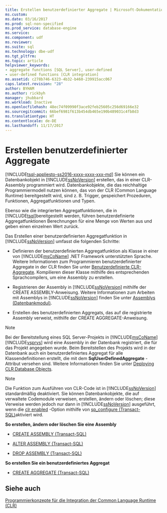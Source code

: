```yaml
---
title: Erstellen benutzerdefinierter Aggregate | Microsoft-Dokumentation
ms.custom: 
ms.date: 03/16/2017
ms.prod: sql-non-specified
ms.prod_service: database-engine
ms.service: 
ms.component: udf
ms.reviewer: 
ms.suite: sql
ms.technology: dbe-udf
ms.tgt_pltfrm: 
ms.topic: article
helpviewer_keywords:
- aggregate functions [SQL Server], user-defined
- user-defined functions [CLR integration]
ms.assetid: c278b746-6323-4b32-b460-239915acc067
caps.latest.revision: "28"
author: BYHAM
ms.author: rickbyh
manager: jhubbard
ms.workload: Inactive
ms.openlocfilehash: 48ec74f09990f3ace92feb25605c256d69166e32
ms.sourcegitcommit: 66bef6981f613b454db465e190b489031c4fb8d3
ms.translationtype: HT
ms.contentlocale: de-DE
ms.lasthandoff: 11/17/2017
---
```

# <a name="create-user-defined-aggregates"></a>Erstellen benutzerdefinierter Aggregate
[!INCLUDE[tsql-appliesto-ss2016-xxxx-xxxx-xxx-md](../../includes/tsql-appliesto-ss2016-xxxx-xxxx-xxx-md.md)] Sie können ein Datenbankobjekt in [!INCLUDE[ssNoVersion](../../includes/ssnoversion-md.md)] erstellen, das in einer CLR-Assembly programmiert wird. Datenbankobjekte, die das reichhaltige Programmiermodell nutzen können, das von der CLR (Common Language Runtime) bereitgestellt wird, sind z. B. Trigger, gespeichert Prozeduren, Funktionen, Aggregatfunktionen und Typen.  
  
 Ebenso wie die integrierten Aggregatfunktionen, die in [!INCLUDE[tsql](../../includes/tsql-md.md)]bereitgestellt werden, führen benutzerdefinierte Aggregatfunktionen Berechnungen für eine Menge von Werten aus und geben einen einzelnen Wert zurück.  
  
 Das Erstellen einer benutzerdefinierten Aggregatfunktion in [!INCLUDE[ssNoVersion](../../includes/ssnoversion-md.md)] umfasst die folgenden Schritte:  
  
-   Definieren der benutzerdefinierten Aggregatfunktion als Klasse in einer von [!INCLUDE[msCoName](../../includes/msconame-md.md)] .NET Framework unterstützten Sprache. Weitere Informationen zum Programmieren benutzerdefinierter Aggregate in der CLR finden Sie unter [Benutzerdefinierte CLR-Aggregate](../../relational-databases/clr-integration-database-objects-user-defined-functions/clr-user-defined-aggregates.md). Kompilieren dieser Klasse mithilfe des entsprechenden Sprachcompilers, um eine Assembly zu erstellen.  
  
-   Registrieren der Assembly in [!INCLUDE[ssNoVersion](../../includes/ssnoversion-md.md)] mithilfe der CREATE ASSEMBLY-Anweisung. Weitere Informationen zum Arbeiten mit Assemblys in [!INCLUDE[ssNoVersion](../../includes/ssnoversion-md.md)] finden Sie unter [Assemblys &#40;Datenbankmodul&#41;](../../relational-databases/clr-integration/assemblies-database-engine.md).  
  
-   Erstellen des benutzerdefinierten Aggregats, das auf die registrierte Assembly verweist, mithilfe der CREATE AGGREGATE-Anweisung.  
  
> [!NOTE]  
>  Bei der Bereitstellung eines SQL Server-Projekts in [!INCLUDE[msCoName](../../includes/msconame-md.md)][!INCLUDE[vsprvs](../../includes/vsprvs-md.md)] wird eine Assembly in der Datenbank registriert, die für das Projekt angegeben wurde. Beim Bereitstellen des Projekts wird in der Datenbank auch ein benutzerdefiniertes Aggregat für alle Klassendefinitionen erstellt, die mit dem **SqlUserDefinedAggregate** -Attribut versehen sind. Weitere Informationen finden Sie unter [Deploying CLR Database Objects](../../relational-databases/clr-integration/deploying-clr-database-objects.md).  
  
> [!NOTE]  
>  Die Funktion zum Ausführen von CLR-Code ist in [!INCLUDE[ssNoVersion](../../includes/ssnoversion-md.md)] standardmäßig deaktiviert. Sie können Datenbankobjekte, die auf verwaltete Codemodule verweisen, erstellen, ändern oder löschen; diese Verweise werden jedoch nur dann in [!INCLUDE[ssNoVersion](../../includes/ssnoversion-md.md)] ausgeführt, wenn die [clr enabled](../../database-engine/configure-windows/clr-enabled-server-configuration-option.md) -Option mithilfe von [sp_configure (Transact-SQL)](../../relational-databases/system-stored-procedures/sp-configure-transact-sql.md)aktiviert wird.  
  
 **So erstellen, ändern oder löschen Sie eine Assembly**  
  
-   [CREATE ASSEMBLY &#40;Transact-SQL&#41;](../../t-sql/statements/create-assembly-transact-sql.md)  
  
-   [ALTER ASSEMBLY &#40;Transact-SQL&#41;](../../t-sql/statements/alter-assembly-transact-sql.md)  
  
-   [DROP ASSEMBLY &#40;Transact-SQL&#41;](../../t-sql/statements/drop-assembly-transact-sql.md)  
  
 **So erstellen Sie ein benutzerdefiniertes Aggregat**  
  
-   [CREATE AGGREGATE &#40;Transact-SQL&#41;](../../t-sql/statements/create-aggregate-transact-sql.md)  
  
## <a name="see-also"></a>Siehe auch  
 [Programmierkonzepte für die Integration der Common Language Runtime &#40;CLR&#41;](../../relational-databases/clr-integration/common-language-runtime-clr-integration-programming-concepts.md)  
  
  
